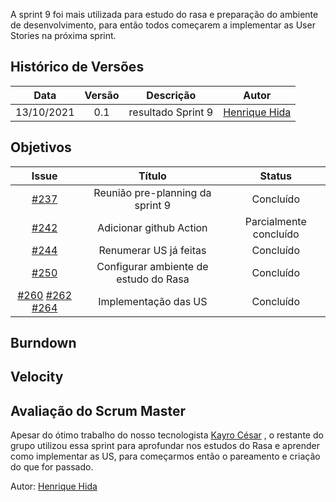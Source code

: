 ﻿


A sprint 9 foi mais utilizada para estudo do rasa e preparação do ambiente de desenvolvimento, para então todos começarem a implementar as User Stories na próxima sprint.
## Histórico de Versões

| Data       | Versão | Descrição                      | Autor             |
| :--------: | :----: | :----------:                   | :---------------: |
| 13/10/2021 |    0.1   | resultado Sprint 9 | [Henrique Hida](https://github.com/HenriqueHida)|



## Objetivos

| Issue |            Título            |        Status         | 
|:-------:|:----------------------------:|:-----------------------------:|
| [#237](https://github.com/fga-eps-mds/2021-1-Bot/issues/237) | Reunião pre-planning da sprint 9 |  Concluído 
| [#242](https://github.com/fga-eps-mds/2021-1-Bot/issues/242) | Adicionar github Action| Parcialmente concluído
| [#244](https://github.com/fga-eps-mds/2021-1-Bot/issues/244)  | Renumerar US já feitas| Concluído
| [#250](https://github.com/fga-eps-mds/2021-1-Bot/issues/229) |  Configurar ambiente de estudo do Rasa|  Concluído
[#260](https://github.com/fga-eps-mds/2021-1-Bot/issues/260) [#262](https://github.com/fga-eps-mds/2021-1-Bot/issues/262) [#264](https://github.com/fga-eps-mds/2021-1-Bot/issues/264) |  Implementação das US| Concluído

## Burndown

## Velocity

## Avaliação do Scrum Master
Apesar do ótimo trabalho do nosso tecnologista [Kayro César](https://github.com/kayrocesar) , o restante do grupo utilizou essa sprint para aprofundar nos estudos do Rasa e aprender como implementar as US, para começarmos então o pareamento e criação do que for passado. 



Autor: [Henrique Hida](https://github.com/HenriqueHida)
